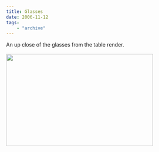 ```yaml
---
title: Glasses
date: 2006-11-12
tags: 
    - "archive"
---
```

An up close of the glasses from the table render. <br /><br /><a onblur="try {parent.deselectBloggerImageGracefully();} catch(e) {}" href="http://2.bp.blogspot.com/_zdYMSK7YuAA/Sarg8hLz_NI/AAAAAAAAFGQ/LTWV2i_Prj8/s1600-h/glasses_scene_web_medium.jpg"><img style="float:left; margin:0 10px 10px 0;cursor:pointer; cursor:hand;width: 400px; height: 250px;" src="http://2.bp.blogspot.com/_zdYMSK7YuAA/Sarg8hLz_NI/AAAAAAAAFGQ/LTWV2i_Prj8/s400/glasses_scene_web_medium.jpg" border="0" alt="" id="BLOGGER_PHOTO_ID_5308302441114238162" /></a>
